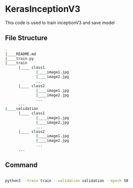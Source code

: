 # KerasInceptionV3
This code is used to train inceptionV3 and save model

## File Structure
``` bash
.
|____README.md
|____train.py
|____train
      |____ class1
              |____image1.jpg
              |____image2.jpg
              ...
      |____ class2
              |____image1.jpg
              |____image2.jpg
              ...
      ...
|____validation
      |____ class1
              |____image1.jpg
              |____image2.jpg
              ...
      |____ class2
              |____image1.jpg
              |____image2.jpg
              ...
      ...

```

## Command
``` bash

python3 --train train --validation validation --epoch 50

```
